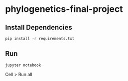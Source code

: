# phylogenetics-final-project

## Install Dependencies
`pip install -r requirements.txt `

## Run
`jupyter notebook`

Cell > Run all
